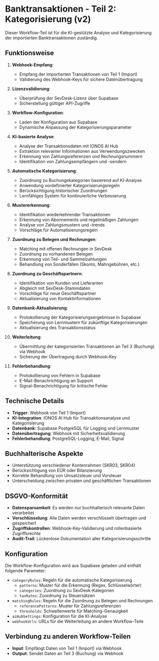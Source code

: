 # Banktransaktionen - Teil 2: Kategorisierung (v2)

Dieser Workflow-Teil ist für die KI-gestützte Analyse und Kategorisierung der importierten Banktransaktionen zuständig.

## Funktionsweise

1. **Webhook-Empfang**:
   - Empfang der importierten Transaktionen von Teil 1 (Import)
   - Validierung des Webhook-Keys für sichere Datenübertragung

2. **Lizenzvalidierung**:
   - Überprüfung der SevDesk-Lizenz über Supabase
   - Sicherstellung gültiger API-Zugriffe

3. **Workflow-Konfiguration**:
   - Laden der Konfiguration aus Supabase
   - Dynamische Anpassung der Kategorisierungsparameter

4. **KI-basierte Analyse**:
   - Analyse der Transaktionsdaten mit IONOS AI Hub
   - Extraktion relevanter Informationen aus Verwendungszwecken
   - Erkennung von Zahlungsreferenzen und Rechnungsnummern
   - Identifikation von Zahlungsempfängern und -sendern

5. **Automatische Kategorisierung**:
   - Zuordnung zu Buchungskategorien basierend auf KI-Analyse
   - Anwendung vordefinierter Kategorisierungsregeln
   - Berücksichtigung historischer Zuordnungen
   - Lernfähiges System für kontinuierliche Verbesserung

6. **Mustererkennung**:
   - Identifikation wiederkehrender Transaktionen
   - Erkennung von Abonnements und regelmäßigen Zahlungen
   - Analyse von Zahlungsmustern und -trends
   - Vorschläge für Automatisierungsregeln

7. **Zuordnung zu Belegen und Rechnungen**:
   - Matching mit offenen Rechnungen in SevDesk
   - Zuordnung zu vorhandenen Belegen
   - Erkennung von Teil- und Sammelzahlungen
   - Behandlung von Sonderfällen (Skonto, Mahngebühren, etc.)

8. **Zuordnung zu Geschäftspartnern**:
   - Identifikation von Kunden und Lieferanten
   - Abgleich mit SevDesk-Stammdaten
   - Vorschläge für neue Geschäftspartner
   - Aktualisierung von Kontaktinformationen

9. **Datenbank-Aktualisierung**:
   - Protokollierung der Kategorisierungsergebnisse in Supabase
   - Speicherung von Lernmustern für zukünftige Kategorisierungen
   - Aktualisierung des Transaktionsstatus

10. **Weiterleitung**:
    - Übermittlung der kategorisierten Transaktionen an Teil 3 (Buchung) via Webhook
    - Sicherung der Übertragung durch Webhook-Key

11. **Fehlerbehandlung**:
    - Protokollierung von Fehlern in Supabase
    - E-Mail-Benachrichtigung an Support
    - Signal-Benachrichtigung für kritische Fehler

## Technische Details

- **Trigger**: Webhook von Teil 1 (Import)
- **KI-Integration**: IONOS AI Hub für Transaktionsanalyse und Kategorisierung
- **Datenbank**: Supabase PostgreSQL für Logging und Lernmuster
- **Datenübertragung**: Webhook mit Sicherheitsvalidierung
- **Fehlerbehandlung**: PostgreSQL-Logging, E-Mail, Signal

## Buchhalterische Aspekte

- Unterstützung verschiedener Kontenrahmen (SKR03, SKR04)
- Berücksichtigung von EÜR oder Bilanzierung
- Korrekte Behandlung von Umsatzsteuer und Vorsteuer
- Unterscheidung zwischen privaten und geschäftlichen Transaktionen

## DSGVO-Konformität

- **Datensparsamkeit**: Es werden nur buchhalterisch relevante Daten verarbeitet
- **Verschlüsselung**: Alle Daten werden verschlüsselt übertragen und gespeichert
- **Zugriffskontrollen**: Webhook-Key-Validierung und rollenbasierte Zugriffsrechte
- **Audit-Trail**: Lückenlose Dokumentation aller Kategorisierungsschritte

## Konfiguration

Die Workflow-Konfiguration wird aus Supabase geladen und enthält folgende Parameter:

- `categoryRules`: Regeln für die automatische Kategorisierung
  - `patterns`: Muster für die Erkennung (Regex, Schlüsselwörter)
  - `categories`: Zuordnung zu SevDesk-Kategorien
  - `taxRates`: Zuordnung zu Steuersätzen
- `matchingRules`: Regeln für die Zuordnung zu Belegen und Rechnungen
  - `referencePatterns`: Muster für Zahlungsreferenzen
  - `thresholds`: Schwellenwerte für Matching-Genauigkeit
- `aiHubSettings`: Konfiguration für die KI-Analyse
- `webhookUrls`: URLs für die Weiterleitung an andere Workflow-Teile

## Verbindung zu anderen Workflow-Teilen

- **Input**: Empfängt Daten von Teil 1 (Import) via Webhook
- **Output**: Sendet Daten an Teil 3 (Buchung) via Webhook
